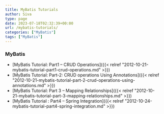 ```yaml
---
title: MyBatis Tutorials
author: Siva
type: page
date: 2023-07-18T02:32:39+00:00
url: /mybatis-tutorials/
categories: ["MyBatis"]
tags: ["MyBatis"]
---
```


### MyBatis

* [MyBatis Tutorial: Part1 – CRUD Operations]({{< relref "2012-10-21-mybatis-tutorial-part1-crud-operations.md" >}})
* [MyBatis Tutorial: Part-2: CRUD operations Using Annotations]({{< relref "2012-10-21-mybatis-tutorial-part-2-crud-operations-using-annotations.md" >}})
* [MyBatis Tutorial: Part 3 – Mapping Relationships]({{< relref "2012-10-21-mybatis-tutorial-part-3-mapping-relationships.md" >}})
* [MyBatis Tutorial : Part4 – Spring Integration]({{< relref "2012-10-24-mybatis-tutorial-part4-spring-integration.md" >}})
